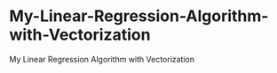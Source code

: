 # My-Linear-Regression-Algorithm-with-Vectorization
My Linear Regression Algorithm with Vectorization
